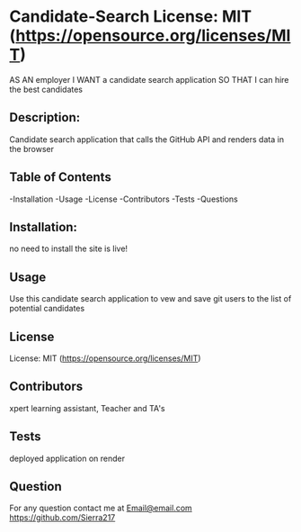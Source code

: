 # Candidate-Search License: MIT (https://opensource.org/licenses/MIT)

AS AN employer
I WANT a candidate search application
SO THAT I can hire the best candidates

## Description:

Candidate search application that calls the GitHub API and renders data in the browser

## Table of Contents
-Installation -Usage -License -Contributors -Tests -Questions

## Installation:
no need to install the site is live!

## Usage
Use this candidate search application to vew and save git users to the list of potential candidates

## License
License: MIT (https://opensource.org/licenses/MIT)

## Contributors
xpert learning assistant, Teacher and TA's

## Tests
deployed application on render

## Question
For any question contact me at Email@email.com https://github.com/Sierra217
